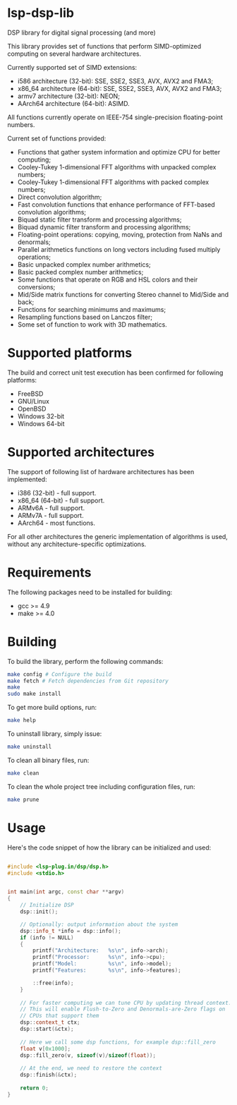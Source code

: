 # lsp-dsp-lib

DSP library for digital signal processing (and more)

This library provides set of functions that perform SIMD-optimized
computing on several hardware architectures.

Currently supported set of SIMD extensions:
  * i586 architecture (32-bit): SSE, SSE2, SSE3, AVX, AVX2 and FMA3;
  * x86_64 architecture (64-bit): SSE, SSE2, SSE3, AVX, AVX2 and FMA3;
  * armv7 architecture (32-bit): NEON;
  * AArch64 architecture (64-bit): ASIMD.

All functions currently operate on IEEE-754 single-precision floating-point numbers.

Current set of functions provided:
  * Functions that gather system information and optimize CPU for better computing;
  * Cooley-Tukey 1-dimensional FFT algorithms with unpacked complex numbers;
  * Cooley-Tukey 1-dimensional FFT algorithms with packed complex numbers;
  * Direct convolution algorithm;
  * Fast convolution functions that enhance performance of FFT-based convolution algorithms;
  * Biquad static filter transform and processing algorithms;
  * Biquad dynamic filter transform and processing algorithms;
  * Floating-point operations: copying, moving, protection from NaNs and denormals;
  * Parallel arithmetics functions on long vectors including fused multiply operations;
  * Basic unpacked complex number arithmetics;
  * Basic packed complex number arithmetics;
  * Some functions that operate on RGB and HSL colors and their conversions;
  * Mid/Side matrix functions for converting Stereo channel to Mid/Side and back;
  * Functions for searching minimums and maximums;
  * Resampling functions based on Lanczos filter;
  * Some set of function to work with 3D mathematics.

Supported platforms
======

The build and correct unit test execution has been confirmed for following platforms:
* FreeBSD
* GNU/Linux
* OpenBSD
* Windows 32-bit
* Windows 64-bit

Supported architectures
======

The support of following list of hardware architectures has been implemented:
* i386 (32-bit) - full support.
* x86_64 (64-bit) - full support.
* ARMv6A - full support.
* ARMv7A - full support.
* AArch64 - most functions.

For all other architectures the generic implementation of algorithms is used, without any
architecture-specific optimizations. 

Requirements
======

The following packages need to be installed for building:

* gcc >= 4.9
* make >= 4.0

Building
======

To build the library, perform the following commands:

```bash
make config # Configure the build
make fetch # Fetch dependencies from Git repository
make
sudo make install
```

To get more build options, run:

```bash
make help
```

To uninstall library, simply issue:

```bash
make uninstall
```

To clean all binary files, run:

```bash
make clean
```

To clean the whole project tree including configuration files, run:

```bash
make prune
```

Usage
======

Here's the code snippet of how the library can be initialized and used:

```C++

#include <lsp-plug.in/dsp/dsp.h>
#include <stdio.h>


int main(int argc, const char **argv)
{
    // Initialize DSP
    dsp::init();

    // Optionally: output information about the system
    dsp::info_t *info = dsp::info();
    if (info != NULL)
    {
        printf("Architecture:   %s\n", info->arch);
        printf("Processor:      %s\n", info->cpu);
        printf("Model:          %s\n", info->model);
        printf("Features:       %s\n", info->features);

        ::free(info);
    }
    
    // For faster computing we can tune CPU by updating thread context.
    // This will enable Flush-to-Zero and Denormals-are-Zero flags on
    // CPUs that support them
    dsp::context_t ctx;
    dsp::start(&ctx);
    
    // Here we call some dsp functions, for example dsp::fill_zero
    float v[0x1000];
    dsp::fill_zero(v, sizeof(v)/sizeof(float));
    
    // At the end, we need to restore the context
    dsp::finish(&ctx);
    
    return 0;
}


```



